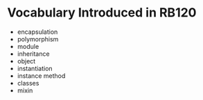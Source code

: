 # Vocabulary Introduced in RB120

- encapsulation
- polymorphism
- module
- inheritance
- object
- instantiation
- instance method
- classes
- mixin

